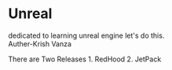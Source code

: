 # Unreal
dedicated to learning unreal engine
let's do this.
<br>
Auther-Krish Vanza


There are Two Releases 1. RedHood 2. JetPack
